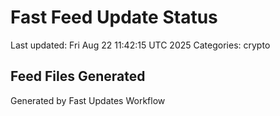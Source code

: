 # Fast Feed Update Status
Last updated: Fri Aug 22 11:42:15 UTC 2025
Categories: crypto

## Feed Files Generated

Generated by Fast Updates Workflow
